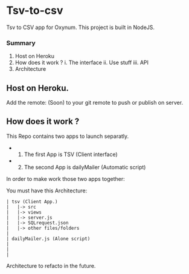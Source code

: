 # Tsv-to-csv
Tsv to CSV app for Oxynum. This project is built in NodeJS.

### Summary
1. Host on Heroku
2. How does it work ?
  i. The interface
  ii. Use stuff
  iii. API
3. Architecture


## Host on Heroku.
Add the remote: (Soon) to your git remote to push or publish on server.

## How does it work ?
This Repo contains two apps to launch separatly.

- 1. The first App is TSV (Client interface)
- 2. The second App is dailyMailer (Automatic script)

In order to make work those two apps together:

You must have this Architecture:

```
| tsv (Client App.)
|   |-> src  
|   |-> views
|   |-> server.js
|   |-> SQLrequest.json
|   |-> other files/folders
|
| dailyMailer.js (Alone script)
|
|
|
```

Architecture to refacto in the future.